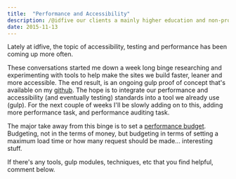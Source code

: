 ```yaml
---
title:  "Performance and Accessibility"
description: /@idfive our clients a mainly higher education and non-profits, two industries that have negative implications if performance and accessibility aren't taken seriously.
date: 2015-11-13
---
```


Lately at idfive, the topic of accessibility, testing and performance has been coming up more often.

These conversations started me down a week long binge researching and experimenting with tools to help make the sites we build faster, leaner and more accessible. The end result, is an ongoing gulp proof of concept that's available on my [github][github-poc]. The hope is to integrate our performance and accessibility (and eventually testing) standards into a tool we already use (gulp). For the next couple of weeks I'll be slowly adding on to this, adding more performance task, and performance auditing task.

The major take away from this binge is to set a [performance budget][perf]. Budgeting, not in the terms of money, but budgeting in terms of setting a maximum load time or how many request should be made... interesting stuff.

If there's any tools, gulp modules, techniques, etc that you find helpful, comment below.


[github-poc]: https://github.com/Steveiscreative/Gulp-Accessibility-POC
[perf]: https://timkadlec.com/2013/01/setting-a-performance-budget/
